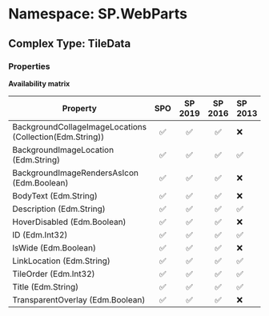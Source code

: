 # Namespace: SP.WebParts

## Complex Type: TileData

### Properties

**Availability matrix**

Property | SPO | SP 2019 | SP 2016 | SP 2013
----------|:---:|:-------:|:-------:|:-------
BackgroundCollageImageLocations (Collection(Edm.String)) | ✅ | ✅ | ✅ | ❌
BackgroundImageLocation (Edm.String) | ✅ | ✅ | ✅ | ✅
BackgroundImageRendersAsIcon (Edm.Boolean) | ✅ | ✅ | ✅ | ❌
BodyText (Edm.String) | ✅ | ✅ | ✅ | ❌
Description (Edm.String) | ✅ | ✅ | ✅ | ✅
HoverDisabled (Edm.Boolean) | ✅ | ✅ | ✅ | ❌
ID (Edm.Int32) | ✅ | ✅ | ✅ | ✅
IsWide (Edm.Boolean) | ✅ | ✅ | ✅ | ❌
LinkLocation (Edm.String) | ✅ | ✅ | ✅ | ✅
TileOrder (Edm.Int32) | ✅ | ✅ | ✅ | ✅
Title (Edm.String) | ✅ | ✅ | ✅ | ✅
TransparentOverlay (Edm.Boolean) | ✅ | ✅ | ✅ | ❌
